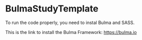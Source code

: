 # BulmaStudyTemplate

To run the code properly, you need to instal Bulma and SASS.

This is the link to install the Bulma Framework: https://bulma.io
